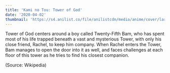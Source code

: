 ```yaml
---
title: 'Kami no Tou: Tower of God'
date: '2020-04-02'
thumbnail: 'https://s4.anilist.co/file/anilistcdn/media/anime/cover/large/bx115230-aHcNrjMJkPnx.png'
---
```


Tower of God centers around a boy called Twenty-Fifth Bam, who has spent most of his life trapped beneath a vast and mysterious Tower, with only his close friend, Rachel, to keep him company. When Rachel enters the Tower, Bam manages to open the door into it as well, and faces challenges at each floor of this tower as he tries to find his closest companion.

(Source: Wikipedia)